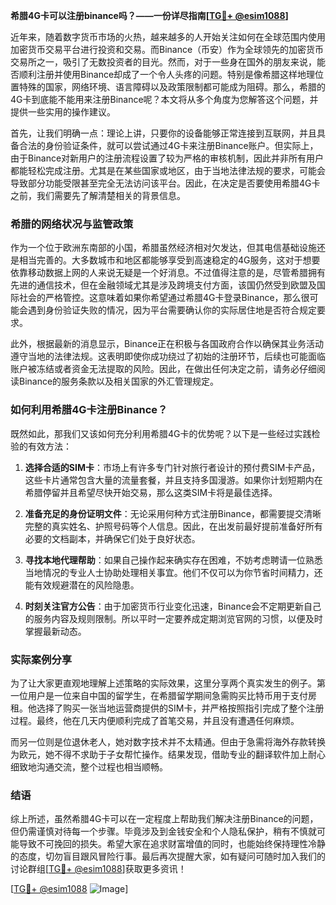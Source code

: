 **希腊4G卡可以注册binance吗？——一份详尽指南[[TG💪+ @esim1088](https://t.me/s/esim1088)]**

近年来，随着数字货币市场的火热，越来越多的人开始关注如何在全球范围内使用加密货币交易平台进行投资和交易。而Binance（币安）作为全球领先的加密货币交易所之一，吸引了无数投资者的目光。然而，对于一些身在国外的朋友来说，能否顺利注册并使用Binance却成了一个令人头疼的问题。特别是像希腊这样地理位置特殊的国家，网络环境、语言障碍以及政策限制都可能成为阻碍。那么，希腊的4G卡到底能不能用来注册Binance呢？本文将从多个角度为您解答这个问题，并提供一些实用的操作建议。

首先，让我们明确一点：理论上讲，只要你的设备能够正常连接到互联网，并且具备合法的身份验证条件，就可以尝试通过4G卡来注册Binance账户。但实际上，由于Binance对新用户的注册流程设置了较为严格的审核机制，因此并非所有用户都能轻松完成注册。尤其是在某些国家或地区，由于当地法律法规的要求，可能会导致部分功能受限甚至完全无法访问该平台。因此，在决定是否要使用希腊4G卡之前，我们需要先了解清楚相关的背景信息。

### 希腊的网络状况与监管政策

作为一个位于欧洲东南部的小国，希腊虽然经济相对欠发达，但其电信基础设施还是相当完善的。大多数城市和地区都能够享受到高速稳定的4G服务，这对于想要依靠移动数据上网的人来说无疑是一个好消息。不过值得注意的是，尽管希腊拥有先进的通信技术，但在金融领域尤其是涉及跨境支付方面，该国仍然受到欧盟及国际社会的严格管控。这意味着如果你希望通过希腊4G卡登录Binance，那么很可能会遇到身份验证失败的情况，因为平台需要确认你的实际居住地是否符合规定要求。

此外，根据最新的消息显示，Binance正在积极与各国政府合作以确保其业务活动遵守当地的法律法规。这表明即使你成功绕过了初始的注册环节，后续也可能面临账户被冻结或者资金无法提取的风险。因此，在做出任何决定之前，请务必仔细阅读Binance的服务条款以及相关国家的外汇管理规定。

### 如何利用希腊4G卡注册Binance？

既然如此，那我们又该如何充分利用希腊4G卡的优势呢？以下是一些经过实践检验的有效方法：

1. **选择合适的SIM卡**：市场上有许多专门针对旅行者设计的预付费SIM卡产品，这些卡片通常包含大量的流量套餐，并且支持多国漫游。如果你计划短期内在希腊停留并且希望尽快开始交易，那么这类SIM卡将是最佳选择。
   
2. **准备充足的身份证明文件**：无论采用何种方式注册Binance，都需要提交清晰完整的真实姓名、护照号码等个人信息。因此，在出发前最好提前准备好所有必要的文档副本，并确保它们处于良好状态。
    
3. **寻找本地代理帮助**：如果自己操作起来确实存在困难，不妨考虑聘请一位熟悉当地情况的专业人士协助处理相关事宜。他们不仅可以为你节省时间精力，还能有效规避潜在的风险隐患。

4. **时刻关注官方公告**：由于加密货币行业变化迅速，Binance会不定期更新自己的服务内容及规则限制。所以平时一定要养成定期浏览官网的习惯，以便及时掌握最新动态。

### 实际案例分享

为了让大家更直观地理解上述策略的实际效果，这里分享两个真实发生的例子。第一位用户是一位来自中国的留学生，在希腊留学期间急需购买比特币用于支付房租。他选择了购买一张当地运营商提供的SIM卡，并严格按照指引完成了整个注册过程。最终，他在几天内便顺利完成了首笔交易，并且没有遭遇任何麻烦。

而另一位则是位退休老人，她对数字技术并不太精通。但由于急需将海外存款转换为欧元，她不得不求助于子女帮忙操作。结果发现，借助专业的翻译软件加上耐心细致地沟通交流，整个过程也相当顺畅。

### 结语

综上所述，虽然希腊4G卡可以在一定程度上帮助我们解决注册Binance的问题，但仍需谨慎对待每一个步骤。毕竟涉及到金钱安全和个人隐私保护，稍有不慎就可能导致不可挽回的损失。希望大家在追求财富增值的同时，也能始终保持理性冷静的态度，切勿盲目跟风冒险行事。最后再次提醒大家，如有疑问可随时加入我们的讨论群组[[TG💪+ @esim1088](https://t.me/s/esim1088)]获取更多资讯！

[[TG💪+ @esim1088](https://t.me/s/esim1088) ![Image](https://i.postimg.cc/4NQfJmqS/Snipaste-2025-05-13-00-14-12.png)]